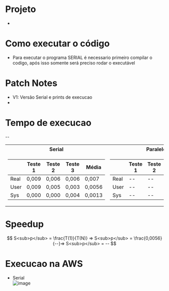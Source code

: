 # Projeto
-

# Como executar o código
- Para executar o programa SERIAL é necessario primeiro compilar o codigo, após isso somente será preciso rodar o executável
# Patch Notes
- V1: Versão Serial e prints de execucao
-
# Tempo de execucao
--
<table>
<tr><th>Serial </th><th>Paralelo</th></tr>
<tr><td>

|&nbsp;|Teste 1|Teste 2|Teste 3|Média| 
|--|--|--|--|--|
|Real|0,009|0,006|0,006|0,007|
|User|0,009|0,005|0,003|0,0056|
|Sys|0,000|0,000|0,004|0,0013|
  
</td><td>

|&nbsp;|Teste 1|Teste 2|Teste 3|Média| 
|--|--|--|--|--|
|Real|--|--|--|--|
|User|--|--|--|--|
|Sys|--|--|--|--|
  
</td></tr> </table>

# Speedup

$$
S<sub>p</sub> = \frac{T(1)}{T(N)} => S<sub>p</sub> = \frac{0,0056}{--}=> S<sub>p</sub> = --
$$

# Execucao na AWS
- Serial <br>
![image](https://user-images.githubusercontent.com/83303272/234407369-d955ad73-19cb-4169-9a94-5a76e0c8a231.png)

